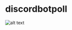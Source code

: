 # discordbotpoll

![alt text](https://cdn.discordapp.com/attachments/789864720533291058/857183889701470208/github.png)
